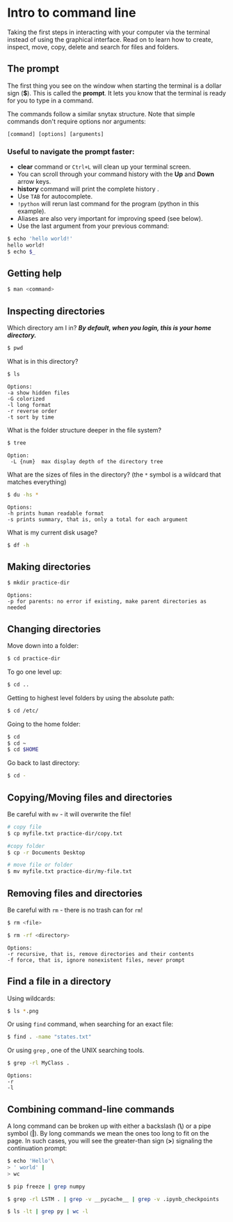 # Intro to command line
Taking the first steps in interacting with your computer via the terminal instead of using the graphical interface.
Read on to learn how to create, inspect, move, copy, delete and search for files and folders.

## The prompt
The first thing you see on the window when starting the terminal is a dollar sign (**$**). This is called the **prompt**. 
It lets you know that the terminal is ready for you to type in a command.

The commands follow a similar snytax structure. Note that simple commands don't require options nor arguments:
```
[command] [options] [arguments]
```

### Useful to navigate the prompt faster:
-  **clear** command  or `Ctrl+L` will clean up your terminal screen.
-  You can scroll through your command history with the  **Up**  and  **Down**  arrow keys.
- **history** command will print the complete history .
-  Use `TAB` for autocomplete.
- `!python` will rerun last command for the program (python in this example).
- Aliases are also very important for improving speed (see below).
- Use the last argument from your previous command:
```bash
$ echo 'hello world!'
hello world!
$ echo $_
```

## Getting help

```bash
$ man <command>
```


## Inspecting directories

Which directory am I in?
***By default, when you login, this is your home directory.***
```bash
$ pwd
```

What is in this directory?

```bash
$ ls
```
```
Options: 
-a show hidden files
-G colorized
-l long format
-r reverse order 
-t sort by time
```

What is the folder structure deeper in the file system?
```bash
$ tree
```
```
Option:
 -L {num}  max display depth of the directory tree
```
What are the sizes of files in the directory? (the `*` symbol is a wildcard that matches everything)

```bash
$ du -hs *
```
```
Options:
-h prints human readable format 
-s prints summary, that is, only a total for each argument
```
What is my current disk usage?

```bash
$ df -h
```

## Making directories


```bash
$ mkdir practice-dir
```
```
Options: 
-p for parents: no error if existing, make parent directories as needed
```

## Changing directories

Move down into a folder:

```bash
$ cd practice-dir
```

To go one level up:

```bash
$ cd ..
```

Getting to highest level folders by using the absolute path:
```bash
$ cd /etc/
``` 

Going to the home folder:

```bash
$ cd 
$ cd ~
$ cd $HOME
```

Go back to last directory:
```bash
$ cd -
```


## Copying/Moving files and directories

Be careful with `mv` - it will overwrite the file!

```bash
# copy file
$ cp myfile.txt practice-dir/copy.txt

#copy folder
$ cp -r Documents Desktop

# move file or folder
$ mv myfile.txt practice-dir/my-file.txt
```


## Removing files and directories

Be careful with `rm` - there is no trash can for `rm`!

```bash
$ rm <file>

$ rm -rf <directory>
```
```
Options: 
-r recursive, that is, remove directories and their contents
-f force, that is, ignore nonexistent files, never prompt
```


## Find a file in a directory

Using wildcards:

```bash
$ ls *.png
```

Or using `find` command, when searching for an exact file:
```bash
$ find . -name "states.txt"
```


Or using `grep` , one of the UNIX searching tools.

```bash
$ grep -rl MyClass .
```
```
Options: 
-r 
-l
```


## Combining command-line commands

A long command can be broken up with either a backslash (**\\**) or a pipe symbol (**|**). 
By long commands we mean the ones too long to fit on the page. In such cases, you will see the greater-than sign  (**>**) signaling the continuation prompt:
```bash
$ echo 'Hello'\
> ' world' |
> wc
```


```bash
$ pip freeze | grep numpy

$ grep -rl LSTM . | grep -v __pycache__ | grep -v .ipynb_checkpoints

$ ls -lt | grep py | wc -l
```





